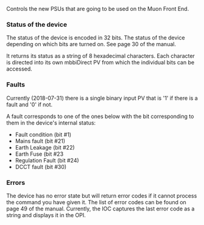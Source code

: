 Controls the new PSUs that are going to be used on the Muon Front End.

### Status of the device

The status of the device is encoded in 32 bits. The status of the device depending on which bits are turned on. See page 30 of the manual. 

It returns its status as a string of 8 hexadecimal characters. Each character is directed into its own mbbiDirect PV from which the individual bits can be accessed.

### Faults

Currently (2018-07-31) there is a single binary input PV that is '1' if there is a fault and '0' if not. 

A fault corresponds to one of the ones below with the bit corresponding to them in the device's internal status:
- Fault condition (bit #1)
- Mains fault (bit #21)
- Earth Leakage (bit #22)
- Earth Fuse (bit #23
- Regulation Fault (bit #24)
- DCCT fault (bit #30)

### Errors

The device has no error state but will return error codes if it cannot process the command you have given it. The list of error codes can be found on page 49 of the manual. Currently, the IOC captures the last error code as a string and displays it in the OPI.